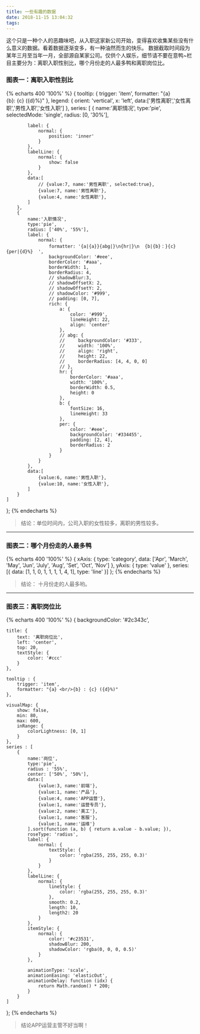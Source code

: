 ```yaml
---
title: 一些有趣的数据
date: 2018-11-15 13:04:32
tags:
---
```


这个只是一种个人的恶趣味吧，从入职这家新公司开始，变得喜欢收集某些没有什么意义的数据。看着数据逐渐变多，有一种油然而生的快乐。
数据截取时间段为某年三月至当年一月，全部源自某家公司。仅供个人娱乐，细节请不要在意鸭~栏目主要分为：离职入职性别比，哪个月份走的人最多鸭和离职岗位比。
 


### 图表一：离职入职性别比 

{% echarts 400 '100%' %}
{
    tooltip: {
        trigger: 'item',
        formatter: "{a} <br/>{b}: {c} ({d}%)"
    },
    legend: {
        orient: 'vertical',
        x: 'left',
        data:['男性离职','女性离职','男性入职','女性入职']
    },
    series: [
        {
            name:'离职情况',
            type:'pie',
            selectedMode: 'single',
            radius: [0, '30%'],

            label: {
                normal: {
                    position: 'inner'
                }
            },
            labelLine: {
                normal: {
                    show: false
                }
            },
            data:[
                // {value:7, name:'男性离职', selected:true},
                {value:7, name:'男性离职'},
                {value:4, name:'女性离职'}, 
            ]
        },
        {
            name:'入职情况',
            type:'pie',
            radius: ['40%', '55%'],
            label: {
                normal: {
                    formatter: '{a|{a}}{abg|}\n{hr|}\n  {b|{b}：}{c}  {per|{d}%}  ',
                    backgroundColor: '#eee',
                    borderColor: '#aaa',
                    borderWidth: 1,
                    borderRadius: 4,
                    // shadowBlur:3,
                    // shadowOffsetX: 2,
                    // shadowOffsetY: 2,
                    // shadowColor: '#999',
                    // padding: [0, 7],
                    rich: {
                        a: {
                            color: '#999',
                            lineHeight: 22,
                            align: 'center'
                        },
                        // abg: {
                        //     backgroundColor: '#333',
                        //     width: '100%',
                        //     align: 'right',
                        //     height: 22,
                        //     borderRadius: [4, 4, 0, 0]
                        // },
                        hr: {
                            borderColor: '#aaa',
                            width: '100%',
                            borderWidth: 0.5,
                            height: 0
                        },
                        b: {
                            fontSize: 16,
                            lineHeight: 33
                        },
                        per: {
                            color: '#eee',
                            backgroundColor: '#334455',
                            padding: [2, 4],
                            borderRadius: 2
                        }
                    }
                }
            },
            data:[
                {value:6, name:'男性入职'},
                {value:10, name:'女性入职'}, 
            ]
        }
    ]
};
{% endecharts %}
> 结论：单位时间内，公司入职的女性较多，离职的男性较多。

*** 

### 图表二：哪个月份走的人最多鸭
{% echarts 400 '100%' %} 
{
    xAxis: {
        type: 'category',
        data: ['Apr', 'March', 'May', 'Jun', 'July', 'Aug', 'Set', 'Oct', 'Nov']
    },
    yAxis: {
        type: 'value'
    },
    series: [{
        data: [1, 1, 0, 1, 1, 1, 1, 4, 1],
        type: 'line'
    }] 
};
{% endecharts %}
> 结论： 十月份走的人最多哟。

***

### 图表三：离职岗位比

{% echarts 400 '100%' %} 
{
    backgroundColor: '#2c343c',

    title: {
        text: '离职岗位比',
        left: 'center',
        top: 20,
        textStyle: {
            color: '#ccc'
        }
    },

    tooltip : {
        trigger: 'item',
        formatter: "{a} <br/>{b} : {c} ({d}%)"
    },

    visualMap: {
        show: false,
        min: 80,
        max: 600,
        inRange: {
            colorLightness: [0, 1]
        }
    },
    series : [
        {
            name:'岗位',
            type:'pie',
            radius : '55%',
            center: ['50%', '50%'],
            data:[
                {value:3, name:'前端'},
                {value:1, name:'产品'},
                {value:4, name:'APP运营'},
                {value:1, name:'运营专员'},
                {value:2, name:'美工'},
                {value:1, name:'客服'},
                {value:1, name:'运维'}
            ].sort(function (a, b) { return a.value - b.value; }),
            roseType: 'radius',
            label: {
                normal: {
                    textStyle: {
                        color: 'rgba(255, 255, 255, 0.3)'
                    }
                }
            },
            labelLine: {
                normal: {
                    lineStyle: {
                        color: 'rgba(255, 255, 255, 0.3)'
                    },
                    smooth: 0.2,
                    length: 10,
                    length2: 20
                }
            },
            itemStyle: {
                normal: {
                    color: '#c23531',
                    shadowBlur: 200,
                    shadowColor: 'rgba(0, 0, 0, 0.5)'
                }
            },

            animationType: 'scale',
            animationEasing: 'elasticOut',
            animationDelay: function (idx) {
                return Math.random() * 200;
            }
        }
    ]
};
{% endecharts %}

> 结论APP运营主管不好当啊！ 